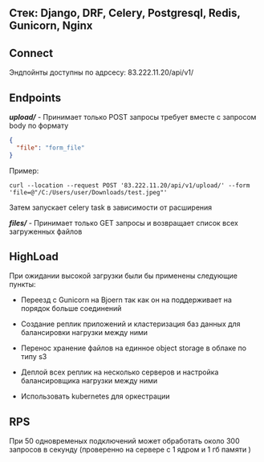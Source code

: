 Стек: Django, DRF, Celery, Postgresql, Redis, Gunicorn, Nginx
------------------------------------------------------
Connect
------------------------------------------------------
Эндпойнты доступны по адрсесу: 83.222.11.20/api/v1/


Endpoints
------------------------------------------------------

***upload/*** - Принимает только POST запросы требует вместе 
с запросом body по формату
```json
{
  "file": "form_file"
}
```

Пример:
```curl
curl --location --request POST '83.222.11.20/api/v1/upload/' --form 'file=@"/C:/Users/user/Downloads/test.jpeg"'
```

Затем запускает celery task в зависимости от расширения

***files/*** - Принимает только GET запросы и возвращает список
всех загруженных файлов


HighLoad
------------------------------------------------------


При ожидании высокой загрузки были бы применены следующие пункты:

- Переезд с Gunicorn на Bjoern так как он на поддерживает на порядок больше соединений

- Создание реплик приложений и кластеризация баз данных для балансировки нагрузки между ними

- Перенос хранение файлов на единное object storage в облаке по типу s3

- Деплой всех реплик на несколько серверов и настройка балансировщика нагрузки между ними

- Использовать kubernetes для оркестрации

RPS
------------------------------------------------------
При 50 одновременых подключений может обработать около 300 запросов в секунду
(проверенно на сервере с 1 ядром и 1 гб памяти )

 
